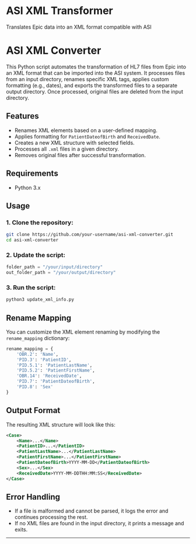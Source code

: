 # ASI XML Transformer
Translates Epic data into an XML format compatible with ASI

# ASI XML Converter

This Python script automates the transformation of HL7 files from Epic into an XML format that can be imported into the ASI system. It processes files from an input directory, renames specific XML tags, applies custom formatting (e.g., dates), and exports the transformed files to a separate output directory. Once processed, original files are deleted from the input directory.

## Features

- Renames XML elements based on a user-defined mapping.
- Applies formatting for `PatientDateofBirth` and `ReceivedDate`.
- Creates a new XML structure with selected fields.
- Processes all `.xml` files in a given directory.
- Removes original files after successful transformation.

## Requirements

- Python 3.x

## Usage

### 1. Clone the repository:

```bash
git clone https://github.com/your-username/asi-xml-converter.git
cd asi-xml-converter
```

### 2. Update the script:

```python
folder_path = "/your/input/directory"
out_folder_path = "/your/output/directory"
```

### 3. Run the script:

```bash
python3 update_xml_info.py
```

## Rename Mapping

You can customize the XML element renaming by modifying the `rename_mapping` dictionary:

```python
rename_mapping = {
    'OBR.2': 'Name',
    'PID.3': 'PatientID',
    'PID.5.1': 'PatientLastName',
    'PID.5.2': 'PatientFirstName',
    'OBR.14': 'ReceivedDate',
    'PID.7': 'PatientDateofBirth',
    'PID.8': 'Sex'
}
```

## Output Format

The resulting XML structure will look like this:

```xml
<Case>
    <Name>...</Name>
    <PatientID>...</PatientID>
    <PatientLastName>...</PatientLastName>
    <PatientFirstName>...</PatientFirstName>
    <PatientDateofBirth>YYYY-MM-DD</PatientDateofBirth>
    <Sex>...</Sex>
    <ReceivedDate>YYYY-MM-DDTHH:MM:SS</ReceivedDate>
</Case>
```

## Error Handling

- If a file is malformed and cannot be parsed, it logs the error and continues processing the rest.
- If no XML files are found in the input directory, it prints a message and exits.

---

